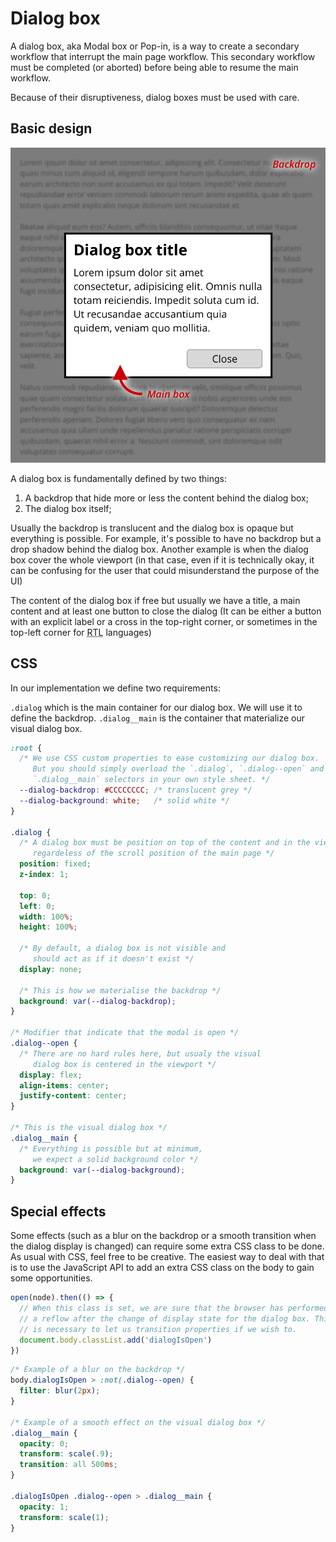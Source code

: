 # Dialog box

A dialog box, aka Modal box or Pop-in, is a way to create a secondary workflow that interrupt the main page workflow. This secondary workflow must be completed (or aborted) before being able to resume the main workflow.

Because of their disruptiveness, dialog boxes must be used with care.

## Basic design

![](dialog.png)

A dialog box is fundamentally defined by two things:

  1. A backdrop that hide more or less the content behind the dialog box;
  2. The dialog box itself;

Usually the backdrop is translucent and the dialog box is opaque but everything is possible. For example, it's possible to have no backdrop but a drop shadow behind the dialog box. Another example is when the dialog box cover the whole viewport (in that case, even if it is technically okay, it can be confusing for the user that could misunderstand the purpose of the UI)

The content of the dialog box if free but usually we have a title, a main content and at least one button to close the dialog (It can be either a button with an explicit label or a cross in the top-right corner, or sometimes in the top-left corner for <abbr title="Right-To-Left">RTL</abbr> languages)

## CSS

In our implementation we define two requirements:

`.dialog` which is the main container for our dialog box. We will use it to define the backdrop. `.dialog__main` is the container that materialize our visual dialog box.

```css
:root {
  /* We use CSS custom properties to ease customizing our dialog box.
     But you should simply overload the `.dialog`, `.dialog--open` and
     `.dialog__main` selectors in your own style sheet. */
  --dialog-backdrop: #CCCCCCCC; /* translucent grey */
  --dialog-background: white;   /* solid white */
}

.dialog {
  /* A dialog box must be position on top of the content and in the viewport,
     regardeless of the scroll position of the main page */
  position: fixed;
  z-index: 1;

  top: 0;
  left: 0;
  width: 100%;
  height: 100%;

  /* By default, a dialog box is not visible and
     should act as if it doesn't exist */
  display: none;

  /* This is how we materialise the backdrop */
  background: var(--dialog-backdrop);
}

/* Modifier that indicate that the modal is open */
.dialog--open {
  /* There are no hard rules here, but usualy the visual
     dialog box is centered in the viewport */
  display: flex;
  align-items: center;
  justify-content: center;
}

/* This is the visual dialog box */
.dialog__main {
  /* Everything is possible but at minimum,
     we expect a solid background color */
  background: var(--dialog-background);
}
```

## Special effects

Some effects (such as a blur on the backdrop or a smooth transition when the dialog display is changed) can require some extra CSS class to be done. As usual with CSS, feel free to be creative. The easiest way to deal with that is to use the JavaScript API to add an extra CSS class on the body to gain some opportunities.

```js
open(node).then(() => {
  // When this class is set, we are sure that the browser has performed
  // a reflow after the change of display state for the dialog box. This
  // is necessary to let us transition properties if we wish to.
  document.body.classList.add('dialogIsOpen')
})
```

```css
/* Example of a blur on the backdrop */
body.dialogIsOpen > :not(.dialog--open) {
  filter: blur(2px);
}

/* Example of a smooth effect on the visual dialog box */
.dialog__main {
  opacity: 0;
  transform: scale(.9);
  transition: all 500ms;
}

.dialogIsOpen .dialog--open > .dialog__main {
  opacity: 1;
  transform: scale(1);
}
```
